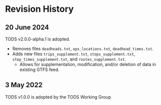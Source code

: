 # Revision History

## 20 June 2024

TODS v2.0.0-alpha.1 is adopted.
* Removes files `deadheads.txt`, `ops_locations.txt`, `deadhead_times.txt`.
* Adds new files `trips_supplement.txt`, `stops_supplement.txt`, `stop_times_supplement.txt`, and `routes_supplement.txt`.
   * Allows for supplementation, modification, and/or deletion of data in existing GTFS feed.

## 3 May 2022

TODS v1.0.0 is adopted by the TODS Working Group
